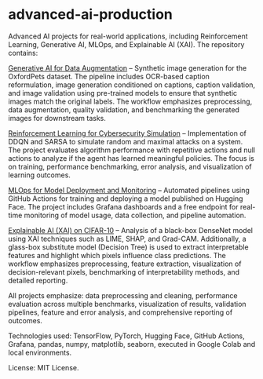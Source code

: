 # advanced-ai-production
Advanced AI projects for real-world applications, including Reinforcement Learning, Generative AI, MLOps, and Explainable AI (XAI). The repository contains:

[Generative AI for Data Augmentation](https://colab.research.google.com/drive/1Ve0gqfVsMEjy7NrUyyXMwFvuN_7pkQT2)
 – Synthetic image generation for the OxfordPets dataset. The pipeline includes OCR-based caption reformulation, image generation conditioned on captions, caption validation, and image validation using pre-trained models to ensure that synthetic images match the original labels. The workflow emphasizes preprocessing, data augmentation, quality validation, and benchmarking the generated images for downstream tasks.

[Reinforcement Learning for Cybersecurity Simulation](https://colab.research.google.com/drive/1EjRXWi_mL-B0Ri3bvKQfJK1rO5NjhDx1)
 – Implementation of DDQN and SARSA to simulate random and maximal attacks on a system. The project evaluates algorithm performance with repetitive actions and null actions to analyze if the agent has learned meaningful policies. The focus is on training, performance benchmarking, error analysis, and visualization of learning outcomes.

[MLOps for Model Deployment and Monitoring](https://colab.research.google.com/drive/1IJaBor_KnEiL7hrCoV4Y3ULOBPtueHPV)
 – Automated pipelines using GitHub Actions for training and deploying a model published on Hugging Face. The project includes Grafana dashboards and a free endpoint for real-time monitoring of model usage, data collection, and pipeline automation.

[Explainable AI (XAI) on CIFAR-10](https://colab.research.google.com/drive/1eDB5pi7vayk05kba7dHJ9hOGhtRJXak0#scrollTo=RItqoR-h41g1)
 – Analysis of a black-box DenseNet model using XAI techniques such as LIME, SHAP, and Grad-CAM. Additionally, a glass-box substitute model (Decision Tree) is used to extract interpretable features and highlight which pixels influence class predictions. The workflow emphasizes preprocessing, feature extraction, visualization of decision-relevant pixels, benchmarking of interpretability methods, and detailed reporting.

All projects emphasize: data preprocessing and cleaning, performance evaluation across multiple benchmarks, visualization of results, validation pipelines, feature and error analysis, and comprehensive reporting of outcomes.

Technologies used: TensorFlow, PyTorch, Hugging Face, GitHub Actions, Grafana, pandas, numpy, matplotlib, seaborn, executed in Google Colab and local environments.

License: MIT License.
